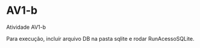 # AV1-b
Atividade AV1-b

Para execução, incluír arquivo DB na pasta sqlite e rodar RunAcessoSQLite.
